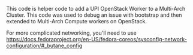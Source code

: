 This code is helper code to add a UPI OpenStack Worker to a Multi-Arch Cluster.
This code was used to debug an issue with bootstrap and then extended to Multi-Arch Compute workers on OpenStack.

For more complicated networking, you'll need to use https://docs.fedoraproject.org/en-US/fedora-coreos/sysconfig-network-configuration/#_butane_config
